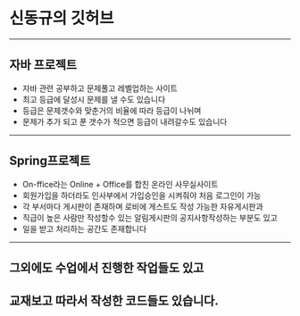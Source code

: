# 신동규의 깃허브
-----------------------------------------
## 자바 프로젝트
 * 자바 관련 공부하고 문제풀고 레벨업하는 사이트
 * 최고 등급에 달성시 문제를 낼 수도 있습니다
 * 등급은 문제갯수와 맞춘거의 비율에 따라 등급이 나뉘며
 * 문제가 추가 되고 푼 갯수가 적으면 등급이 내려갈수도 있습니다
-----------------------------------------
## Spring프로젝트
 * On-ffice라는 Online + Office를 합친 온라인 사무실사이트
 * 회원가입을 하더라도 인사부에서 가입승인을 시켜줘야 처음 로그인이 가능
 * 각 부서마다 게시판이 존재하며 로비에 게스트도 작성 가능한 자유게시판과 
 * 직급이 높은 사람만 작성할수 있는 알림게시판의 공지사항작성하는 부분도 있고
 * 일을 받고 처리하는 공간도 존재합니다
-----------------------------------------
## 그외에도 수업에서 진행한 작업들도 있고
## 교재보고 따라서 작성한 코드들도 있습니다.
